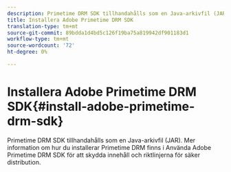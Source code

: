 ```yaml
---
description: Primetime DRM SDK tillhandahålls som en Java-arkivfil (JAR). Mer information om hur du installerar Primetime DRM finns i Använda Adobe Primetime DRM SDK för att skydda innehåll och riktlinjerna för säker distribution.
title: Installera Adobe Primetime DRM SDK
translation-type: tm+mt
source-git-commit: 89bdda1d4bd5c126f19ba75a819942df901183d1
workflow-type: tm+mt
source-wordcount: '72'
ht-degree: 0%

---
```



# Installera Adobe Primetime DRM SDK{#install-adobe-primetime-drm-sdk}

Primetime DRM SDK tillhandahålls som en Java-arkivfil (JAR). Mer information om hur du installerar Primetime DRM finns i Använda Adobe Primetime DRM SDK för att skydda innehåll och riktlinjerna för säker distribution.

